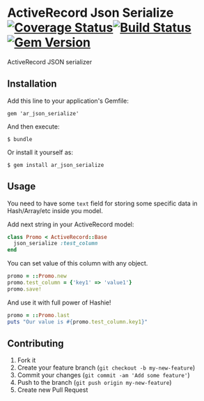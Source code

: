 # ActiveRecord Json Serialize[![Coverage Status](https://coveralls.io/repos/phenomena/ar_json_serialize/badge.png?branch=master)](https://coveralls.io/r/phenomena/ar_json_serialize?branch=master)[![Build Status](https://travis-ci.org/phenomena/ar_json_serialize.png?branch=master)](https://travis-ci.org/phenomena/ar_json_serialize)[![Gem Version](https://badge.fury.io/rb/ar_json_serialize.png)](http://badge.fury.io/rb/ar_json_serialize)
ActiveRecord JSON serializer

## Installation

Add this line to your application's Gemfile:

    gem 'ar_json_serialize'

And then execute:

    $ bundle

Or install it yourself as:

    $ gem install ar_json_serialize

## Usage

You need to have some `text` field for storing some specific data in Hash/Array/etc inside you model.

Add next string in your ActiveRecord model:

```ruby
class Promo < ActiveRecord::Base
  json_serialize :test_column
end
```

You can set value of this column with any object.

```ruby
promo = ::Promo.new
promo.test_column = {'key1' => 'value1'}
promo.save!
```

And use it with full power of Hashie!

```ruby
promo = ::Promo.last
puts "Our value is #{promo.test_column.key1}"
```


## Contributing

1. Fork it
2. Create your feature branch (`git checkout -b my-new-feature`)
3. Commit your changes (`git commit -am 'Add some feature'`)
4. Push to the branch (`git push origin my-new-feature`)
5. Create new Pull Request
